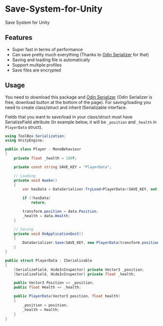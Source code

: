 # Save-System-for-Unity
Save System for Unity

## Features
- Super fast in terms of performance
- Can save pretty much everything (Thanks to [Odin Serializer](https://github.com/TeamSirenix/odin-serializer) for that)
- Saving and loading file is automatically
- Support multiple profiles
- Save files are encrypted 

## Usage
You need to download this package and [Odin Serializer](https://odininspector.com/download) (Odin Serializer is free, download button at the bottom of the page). For saving/loading you need to create class/struct and inherit ISerializable interface. 

Fields that you want to save/load in your class/struct must have SerializeField attribute (In example below, it will be `_position` and `_health` in `PlayerData` struct).

```csharp
using ToolBox.Serialization;
using UnityEngine;

public class Player : MonoBehaviour
{
	private float _health = 100f;

	private const string SAVE_KEY = "PlayerData";

	// Loading
	private void Awake()
	{
		var hasData = DataSerializer.TryLoad<PlayerData>(SAVE_KEY, out var data);

		if (!hasData)
			return;

		transform.position = data.Position;
		_health = data.Health;
	}

	// Saving
	private void OnApplicationQuit()
	{
		DataSerializer.Save(SAVE_KEY, new PlayerData(transform.position, _health));
	}
}

public struct PlayerData : ISerializable
{
	[SerializeField, HideInInspector] private Vector3 _position;
	[SerializeField, HideInInspector] private float _health;

	public Vector3 Position => _position;
	public float Health => _health;

	public PlayerData(Vector3 position, float health)
	{
		_position = position;
		_health = health;
	}
}
```
